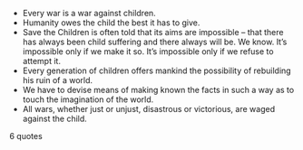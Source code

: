  - Every war is a war against children.
 - Humanity owes the child the best it has to give.
 - Save the Children is often told that its aims are impossible – that there has always been child suffering and there always will be. We know. It’s impossible only if we make it so. It’s impossible only if we refuse to attempt it.
 - Every generation of children offers mankind the possibility of rebuilding his ruin of a world.
 - We have to devise means of making known the facts in such a way as to touch the imagination of the world.
 - All wars, whether just or unjust, disastrous or victorious, are waged against the child.

6 quotes